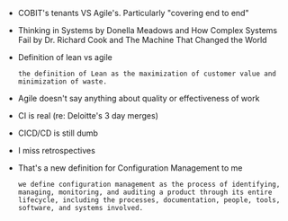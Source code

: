 * COBIT's tenants VS Agile's. Particularly "covering end to end"
* Thinking in Systems by Donella Meadows and How Complex Systems Fail by Dr. Richard Cook and The Machine That Changed the World
* Definition of lean vs agile

	```the definition of Lean as the maximization of customer value and minimization of waste.```
* Agile doesn't say anything about quality or effectiveness of work
* CI is real (re: Deloitte's 3 day merges)
* CICD/CD is still dumb
* I miss retrospectives
* That's a new definition for Configuration Management to me

	```we define configuration management as the process of identifying, managing, monitoring, and auditing a product through its entire lifecycle, including the processes, documentation, people, tools, software, and systems involved.```